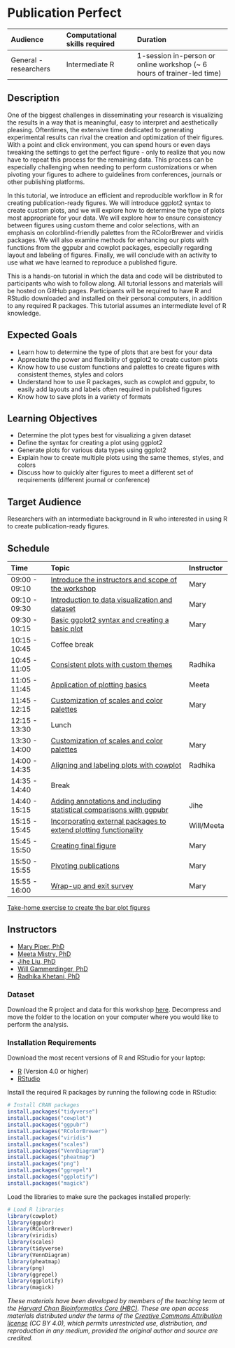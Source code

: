 # Publication Perfect

| Audience | Computational skills required | Duration |
:----------|:-------------|:----------|
| General - researchers | Intermediate R | 1-session in-person or online workshop (~ 6 hours of trainer-led time)|

## Description

One of the biggest challenges in disseminating your research is visualizing the results in a way that is meaningful, easy to interpret and aesthetically pleasing. Oftentimes, the extensive time dedicated to generating experimental results can rival the creation and optimization of their figures. With a point and click environment, you can spend hours or even days tweaking the settings to get the perfect figure - only to realize that you now have to repeat this process for the remaining data. This process can be especially challenging when needing to perform customizations or when pivoting your figures to adhere to guidelines from conferences, journals or other publishing platforms.

In this tutorial, we introduce an efficient and reproducible workflow in R for creating publication-ready figures. We will introduce ggplot2 syntax to create custom plots, and we will explore how to determine the type of plots most appropriate for your data. We will explore how to ensure consistency between figures using custom theme and color selections, with an emphasis on colorblind-friendly palettes from the RColorBrewer and viridis packages. We will also examine methods for enhancing our plots with functions from the ggpubr and cowplot packages, especially regarding layout and labeling of figures. Finally, we will conclude with an activity to use what we have learned to reproduce a published figure.

This is a hands-on tutorial in which the data and code will be distributed to participants who wish to follow along. All tutorial lessons and materials will be hosted on GitHub pages. Participants will be required to have R and RStudio downloaded and installed on their personal computers, in addition to any required R packages. This tutorial assumes an intermediate level of R knowledge.

## Expected Goals

* Learn how to determine the type of plots that are best for your data
* Appreciate the power and flexibility of ggplot2 to create custom plots
* Know how to use custom functions and palettes to create figures with consistent themes, styles and colors
* Understand how to use R packages, such as cowplot and ggpubr, to easily add layouts and labels often required in published figures 
* Know how to save plots in a variety of formats

## Learning Objectives

* Determine the plot types best for visualizing a given dataset
* Define the syntax for creating a plot using ggplot2
* Generate plots for various data types using ggplot2
* Explain how to create multiple plots using the same themes, styles, and colors
* Discuss how to quickly alter figures to meet a different set of requirements (different journal or conference)

## Target Audience

Researchers with an intermediate background in R who interested in using R to create publication-ready figures. 

## Schedule

| Time | Topic | Instructor
:-----------------------|:-------------|:-------------|
| 09:00 - 09:10	| [Introduce the instructors and scope of the workshop](https://github.com/hbctraining/publication_perfect/raw/main/BC2_Intro_to_workshop.pdf) | Mary | 
| 09:10 - 09:30	| [Introduction to data visualization and dataset](lessons/01_Introduction.md) | Mary | 
| 09:30 - 10:15 | [Basic ggplot2 syntax and creating a basic plot](lessons/02_ggplot2_syntax.md) | Mary | 
| 10:15 - 10:45	| Coffee break | |
| 10:45 - 11:05	| [Consistent plots with custom themes](lessons/03_custom_themes.md) | Radhika | 
| 11:05 - 11:45 | [Application of plotting basics](lessons/04_boxplot_application_of_basic_plotting.md) | Meeta | 
| 11:45 - 12:15	| [Customization of scales and color palettes](lessons/05_custom_plot_scales_colors.md) | Mary | 
| 12:15 - 13:30	| Lunch | 
| 13:30 - 14:00	| [Customization of scales and color palettes](lessons/05_custom_plot_scales_colors.md) | Mary |
| 14:00 - 14:35	| [Aligning and labeling plots with cowplot](lessons/06_aligning_plots_using_cowplot.md) | Radhika |
| 14:35 - 14:40	| Break
| 14:40 - 15:15	| [Adding annotations and including statistical comparisons with ggpubr](lessons/07_adding_text_annotations.md) | Jihe |
| 15:15 - 15:45	| [Incorporating external packages to extend plotting functionality](lessons/08_figure_specific_packages.md) | Will/Meeta |
| 15:45 - 15:50	| [Creating final figure](lessons/09_final_figure.md) | Mary |
| 15:50 - 15:55	| [Pivoting publications](lessons/10_pivoting_publications.md) | Mary |
| 15:55 - 16:00	| [Wrap-up and exit survey]() | Mary |

[Take-home exercise to create the bar plot figures](lessons/bar_plots_exercise.md)

## Instructors

* [Mary Piper, PhD](https://bioinformatics.sph.harvard.edu/people/mary-piper)
* [Meeta Mistry, PhD](https://bioinformatics.sph.harvard.edu/people/meeta-mistry)
* [Jihe Liu, PhD](https://bioinformatics.sph.harvard.edu/people/jihe-liu)
* [Will Gammerdinger, PhD](https://bioinformatics.sph.harvard.edu/people/will-gammerdinger)
* [Radhika Khetani, PhD](https://bioinformatics.sph.harvard.edu/people/radhika-khetani)

### Dataset

Download the R project and data for this workshop [here](https://github.com/hbctraining/Training-modules/raw/master/data/publication_perfect.zip). Decompress and move the folder to the location on your computer where you would like to perform the analysis.

### Installation Requirements

Download the most recent versions of R and RStudio for your laptop:

 - [R](http://lib.stat.cmu.edu/R/CRAN/) (Version 4.0 or higher)
 - [RStudio](https://www.rstudio.com/products/rstudio/download/#download)
 
Install the required R packages by running the following code in RStudio:

```r
# Install CRAN packages
install.packages("tidyverse")
install.packages("cowplot")
install.packages("ggpubr")
install.packages("RColorBrewer")
install.packages("viridis")
install.packages("scales")
install.packages("VennDiagram")
install.packages("pheatmap")
install.packages("png")
install.packages("ggrepel")
install.packages("ggplotify")
install.packages("magick")
```

Load the libraries to make sure the packages installed properly:

```r
# Load R libraries
library(cowplot)
library(ggpubr)
library(RColorBrewer)
library(viridis)
library(scales)
library(tidyverse)
library(VennDiagram)
library(pheatmap)
library(png)
library(ggrepel)
library(ggplotify)
library(magick)
```

*These materials have been developed by members of the teaching team at the [Harvard Chan Bioinformatics Core (HBC)](http://bioinformatics.sph.harvard.edu/). These are open access materials distributed under the terms of the [Creative Commons Attribution license](https://creativecommons.org/licenses/by/4.0/) (CC BY 4.0), which permits unrestricted use, distribution, and reproduction in any medium, provided the original author and source are credited.*
